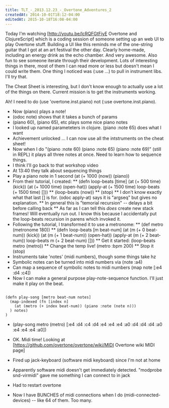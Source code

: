 ```yaml
---
title: TLT_-_2013.12.23_-_Overtone_Adventures_2
createdAt: 2014-10-01T18:12-04:00
editedAt: 2015-10-18T16:08-04:00
---
```


Today I'm watching [http://youtu.be/lcRQFGtFiyE Overtone and ClojureScript] which is a coding session of someone setting up an web UI to play Overtone stuff. Building a UI like this reminds me of the one-string guitar that I got at an art festival the other day. Clearly home-made, including an energy drink as the echo chamber. And very awesome. Also fun to see someone iterate through their development. Lots of interesting things in there, most of them I can read more or less but doesn't mean I could write them. One thing I noticed was (:use ...) to pull in instrument libs. I'll try that.

The Cheat Sheet is interesting, but I don't know enough to actually use a lot of the things on there. Current mission is to get the instruments working.

Ah! I need to do (use 'overtone.inst.piano) not (:use overtone.inst.piano).
* Now (piano) plays a note!
* (odoc note) shows that it takes a bunch of params
* (piano 60), (piano 65), etc plays some nice piano notes
* I looked up named parameteters in clojure. (piano :note 65) does what I want
* Achievement unlocked ... I can now use all the intstruments on the cheat sheet!
* Now when I do "(piano :note 60) (piano :note 65) (piano :note 69)" (still in REPL) it plays all three notes at once. Need to learn how to sequence things.
* I think I'll go back to that workshop video
* At 13:40 they talk about sequencing things
* Play a piano note in 1 second (at (+ 1000 (now)) (piano))
* From their tutorial, I created:
** (defn loop-beats [time] (at (+ 500 time) (kick)) (at (+ 1000 time) (open-hat)) (apply-at (+ 1500 time) loop-beats (+ 1500 time) []))
** (loop-beats (now))
** (stop)
** I don't know exactly what that last [] is for. (odoc apply-at) says it is "argseq" but gives no explanation.
** In general this is "temorial recursion" -- delays a bit before calling back
** As far as I can tell this _does_ create new stack frames! Will eventually run out. I know this because I accidentally put the loop-beats recursion in parens which invoked it.
* Following the tutorial, I transformed it to use a metronome:
** (def metro (metronome 180))
** (defn loop-beats [m beat-num] (at (m (+ 0 beat-num)) (kick)) (at (m (+ 1 beat-num)) (open-hat)) (apply-at (m (+ 2 beat-num)) loop-beats m (+ 2 beat-num) []))
** Get it started: (loop-beats metro (metro))
** Change the temp live! (metro :bpm 200)
** Stop it (stop)
* Instruments take 'notes' (midi numbers), though some things take hz
* Symbolic notes can be turned into midi numbers via (note :a4)
* Can map a sequence of symbolic notes to midi numbers (map note [:e4 :d4 :c4])
* Now I can make a general purpose play-note-sequence function. I'll just make it play on the beat.


<code clojure>
(defn play-song [metro beat-num notes]
  (map-indexed (fn [index n]
    (at (metro (+ index beat-num)) (piano :note (note n)))
  ) notes)
)
</code>


* (play-song metro (metro) [:e4 :d4 :c4 :d4 :e4 :e4 :e4 :a0 :d4 :d4 :d4 :a0 :e4 :e4 :e4 :a0])

* OK. Midi time! Looking at [https://github.com/overtone/overtone/wiki/MIDI Overtone wiki MIDI page]
* Fired up jack-keyboard (software midi keyboard) since I'm not at home
* Apparently software midi doesn't get immediately detected. "modprobe snd-virmidi" gave me something I can connect to in jack
* Had to restart overtone
* Now I have BUNCHES of midi connections when I do (midi-connected-devices) -- like 64 of them. Too many.

